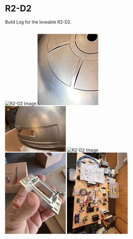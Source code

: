 # R2-D2
Build Log for the loveable R2-D2.<br>
<br>



<img src="https://github.com/Dr0id-Dev/R2-D2/raw/main/images/IMG_1924.jpeg" alt="R2-D2 Image" width="200">

<img src="https://github.com/Dr0id-Dev/R2-D2/raw/main/images/IMG_1926.jpeg" alt="R2-D2 Image" width="200">

<img src="https://github.com/Dr0id-Dev/R2-D2/raw/main/images/IMG_2042.jpeg" alt="R2-D2 Image" width="200">

<img src="https://github.com/Dr0id-Dev/R2-D2/raw/main/images/IMG_1925.jpeg" alt="R2-D2 Image" width="200">

<img src="https://github.com/Dr0id-Dev/R2-D2/raw/main/images/IMG_2049.jpeg" alt="R2-D2 Image" width="200">

<img src="https://github.com/Dr0id-Dev/R2-D2/raw/main/images/IMG_2629.jpeg" alt="R2-D2 Image" width="200">



